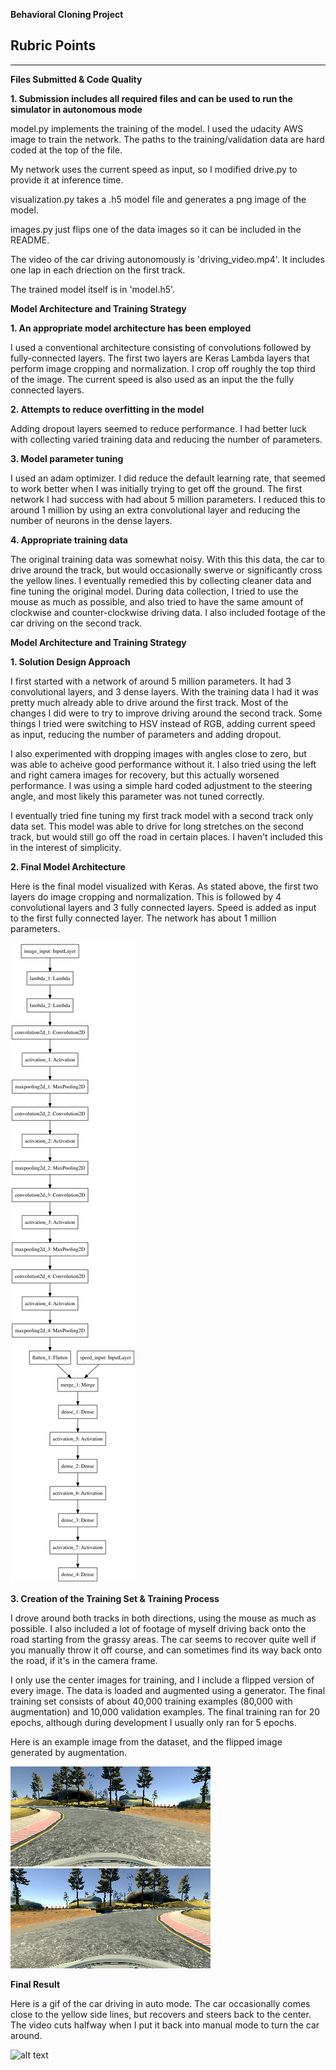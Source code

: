 **Behavioral Cloning Project**


[//]: # (Image References)

[image1]: ./model.png "Model Visualization"
[image2]: ./driving_video.gif "Autonomous Driving Video"
[image3]: ./data_sample.png
[image4]: ./flipped_data_sample.png

## Rubric Points

---
**Files Submitted & Code Quality**

**1. Submission includes all required files and can be used to run the simulator in autonomous mode**

model.py implements the training of the model. I used the udacity AWS image to train the network. The paths to the training/validation data are hard coded at the top of the file.

My network uses the current speed as input, so I modified drive.py to provide it at inference time.

visualization.py takes a .h5 model file and generates a png image of the model.

images.py just flips one of the data images so it can be included in the README.

The video of the car driving autonomously is 'driving_video.mp4'. It includes one lap in each driection on the first track.

The trained model itself is in 'model.h5'.

**Model Architecture and Training Strategy**

**1. An appropriate model architecture has been employed**

I used a conventional architecture consisting of convolutions followed by fully-connected layers. The first two layers are Keras Lambda layers that perform image cropping and normalization. I crop off roughly the top third of the image. The current speed is also used as an input the the fully connected layers.

**2. Attempts to reduce overfitting in the model**

Adding dropout layers seemed to reduce performance. I had better luck with collecting varied training data and reducing the number of parameters.

**3. Model parameter tuning**

I used an adam optimizer. I did reduce the default learning rate, that seemed to work better when I was initially trying to get off the ground. The first network I had success with had about 5 million parameters. I reduced this to around 1 million by using an extra convolutional layer and reducing the number of neurons in the dense layers.

**4. Appropriate training data**

The original training data was somewhat noisy. With this this data, the car to drive around the track, but would occasionally swerve or significantly cross the yellow lines. I eventually remedied this by collecting cleaner data and fine tuning the original model. During data collection, I tried to use the mouse as much as possible, and also tried to have the same amount of clockwise and counter-clockwise driving data. I also included footage of the car driving on the second track.

**Model Architecture and Training Strategy**

**1. Solution Design Approach**

I first started with a network of around 5 million parameters. It had 3 convolutional layers, and 3 dense layers. With the training data I had it was pretty much already able to drive around the first track. Most of the changes I did were to try to improve driving around the second track. Some things I tried were switching to HSV instead of RGB, adding current speed as input, reducing the number of parameters and adding dropout.

I also experimented with dropping images with angles close to zero, but was able to acheive good performance without it. I also tried using the left and right camera images for recovery, but this actually worsened performance. I was using a simple hard coded adjustment to the steering angle, and most likely this parameter was not tuned correctly.

I eventually tried fine tuning my first track model with a second track only data set. This model was able to drive for long stretches on the second track, but would still go off the road in certain places. I haven't included this in the interest of simplicity.

**2. Final Model Architecture**

Here is the final model visualized with Keras. As stated above, the first two layers do image cropping and normalization. This is followed by 4 convolutional layers and 3 fully connected layers. Speed is added as input to the first fully connected layer. The network has about 1 million parameters.

![alt text][image1]

**3. Creation of the Training Set & Training Process**

I drove around both tracks in both directions, using the mouse as much as possible. I also included a lot of footage of myself driving back onto the road starting from the grassy areas. The car seems to recover quite well if you manually throw it off course, and can sometimes find its way back onto the road, if it's in the camera frame.

I only use the center images for training, and I include a flipped version of every image. The data is loaded and augmented using a generator. The final training set consists of about 40,000 training examples (80,000 with augmentation) and 10,000 validation examples. The final training ran for 20 epochs, although during development I usually only ran for 5 epochs.

Here is an example image from the dataset, and the flipped image generated by augmentation.

![alt text][image3] ![alt text][image4]

**Final Result**

Here is a gif of the car driving in auto mode. The car occasionally comes close to the yellow side lines, but recovers and steers back to the center. The video cuts halfway when I put it back into manual mode to turn the car around.

![alt text][image2]

